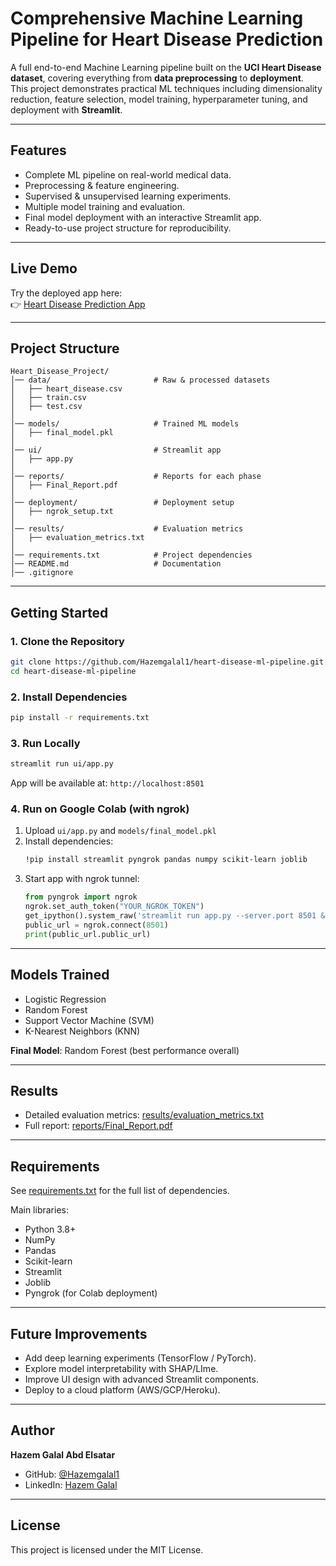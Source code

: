 # Comprehensive Machine Learning Pipeline for Heart Disease Prediction

A full end-to-end Machine Learning pipeline built on the **UCI Heart Disease dataset**, covering everything from **data preprocessing** to **deployment**.  
This project demonstrates practical ML techniques including dimensionality reduction, feature selection, model training, hyperparameter tuning, and deployment with **Streamlit**.

---

## Features
- Complete ML pipeline on real-world medical data.
- Preprocessing & feature engineering.
- Supervised & unsupervised learning experiments.
- Multiple model training and evaluation.
- Final model deployment with an interactive Streamlit app.
- Ready-to-use project structure for reproducibility.

---

## Live Demo
Try the deployed app here:  
👉 [Heart Disease Prediction App](https://e318baa2d519.ngrok-free.app/)

---

## Project Structure
```
Heart_Disease_Project/
│── data/                       # Raw & processed datasets
│   ├── heart_disease.csv
│   ├── train.csv
│   ├── test.csv
│
│── models/                     # Trained ML models
│   ├── final_model.pkl
│
│── ui/                         # Streamlit app
│   ├── app.py
│
│── reports/                    # Reports for each phase
│   ├── Final_Report.pdf
│
│── deployment/                 # Deployment setup
│   ├── ngrok_setup.txt
│
│── results/                    # Evaluation metrics
│   ├── evaluation_metrics.txt
│
│── requirements.txt            # Project dependencies
│── README.md                   # Documentation
│── .gitignore
```

---

## Getting Started

### 1. Clone the Repository
```bash
git clone https://github.com/Hazemgalal1/heart-disease-ml-pipeline.git
cd heart-disease-ml-pipeline
```

### 2. Install Dependencies
```bash
pip install -r requirements.txt
```

### 3. Run Locally
```bash
streamlit run ui/app.py
```
App will be available at: `http://localhost:8501`

### 4. Run on Google Colab (with ngrok)
1. Upload `ui/app.py` and `models/final_model.pkl`
2. Install dependencies:
   ```bash
   !pip install streamlit pyngrok pandas numpy scikit-learn joblib
   ```
3. Start app with ngrok tunnel:
   ```python
   from pyngrok import ngrok
   ngrok.set_auth_token("YOUR_NGROK_TOKEN")
   get_ipython().system_raw('streamlit run app.py --server.port 8501 &')
   public_url = ngrok.connect(8501)
   print(public_url.public_url)
   ```

---

## Models Trained
- Logistic Regression  
- Random Forest  
- Support Vector Machine (SVM)  
- K-Nearest Neighbors (KNN)  

**Final Model**: Random Forest (best performance overall)

---

## Results
- Detailed evaluation metrics: [results/evaluation_metrics.txt](results/evaluation_metrics.txt)  
- Full report: [reports/Final_Report.pdf](reports/Final_Report.pdf)

---

## Requirements
See [requirements.txt](requirements.txt) for the full list of dependencies.  

Main libraries:
- Python 3.8+
- NumPy
- Pandas
- Scikit-learn
- Streamlit
- Joblib
- Pyngrok (for Colab deployment)

---

## Future Improvements
- Add deep learning experiments (TensorFlow / PyTorch).
- Explore model interpretability with SHAP/LIme.
- Improve UI design with advanced Streamlit components.
- Deploy to a cloud platform (AWS/GCP/Heroku).

---

## Author
**Hazem Galal Abd Elsatar**  
- GitHub: [@Hazemgalal1](https://github.com/Hazemgalal1)  
- LinkedIn: [Hazem Galal](https://www.linkedin.com/in/hazem-galal-439356226)  

---

## License
This project is licensed under the MIT License.
